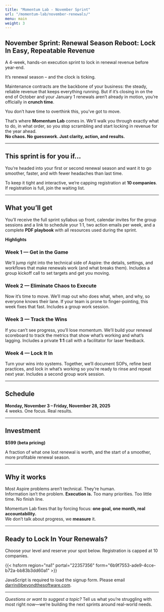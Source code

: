 ```yaml
---
title: "Momentum Lab - November Sprint"
url: "/momentum-lab/november-renewals/"
menu: main
weight: 3
---
```


## November Sprint: Renewal Season Reboot: Lock In Easy, Repeatable Revenue
A 4-week, hands-on execution sprint to lock in renewal revenue before year-end.

It’s renewal season – and the clock is ticking.

Maintenance contracts are the backbone of your business: the steady, reliable revenue that keeps everything running. But if it’s closing in on the end of October and your January 1 renewals aren’t already in motion, you’re officially in **crunch time**.

You don’t have time to overthink this, you’ve got to move.  

That’s where **Momentum Lab** comes in. We’ll walk you through exactly what to do, in what order, so you stop scrambling and start locking in revenue for the year ahead.  
**No chaos. No guesswork. Just clarity, action, and results.**

---

## This sprint is for you if...

You’re headed into your first or second renewal season and want it to go smoother, faster, and with fewer headaches than last time.

To keep it tight and interactive, we’re capping registration at **10 companies**. If registration is full, join the waiting list.

---

## What you’ll get

You’ll receive the full sprint syllabus up front, calendar invites for the group sessions and a link to schedule your 1:1, two action emails per week, and a complete **PDF playbook** with all resources used during the sprint.

**Highlights**

### Week 1 — Get in the Game
We'll jump right into the technical side of Aspire: the details, settings, and workflows that make renewals work (and what breaks them). Includes a group kickoff call to set targets and get you moving.

### Week 2 — Eliminate Chaos to Execute
Now it’s time to move. We’ll map out who does what, when, and why, so everyone knows their lane. If your team is prone to finger-pointing, this week fixes that fast. Includes a group work session.

### Week 3 — Track the Wins
If you can’t see progress, you’ll lose momentum. We’ll build your renewal scoreboard to track the metrics that show what’s working and what’s lagging. Includes a private **1:1** call with a facilitator for laser feedback.

### Week 4 — Lock It In
Turn your wins into systems. Together, we’ll document SOPs, refine best practices, and lock in what’s working so you’re ready to rinse and repeat next year. Includes a second group work session.

---

## Schedule

**Monday, November 3 – Friday, November 28, 2025**  
4 weeks. One focus. Real results.

---

## Investment

**$599 (beta pricing)**

A fraction of what one lost renewal is worth, and the start of a smoother, more profitable renewal season.

---

## Why it works

Most Aspire problems aren’t technical. They’re human.  
Information isn’t the problem. **Execution is.** Too many priorities. Too little time. No finish line.

Momentum Lab fixes that by forcing focus: **one goal, one month, real accountability.**  
We don’t talk about progress, we **measure** it.

---

## Ready to Lock In Your Renewals?

Choose your level and reserve your spot below. Registration is capped at 10 companies.

{{< hsform region="na1" portal="22357356" form="6b9f7553-ade9-4cce-b72a-bb83b3dd60a1" >}}

<noscript>
  JavaScript is required to load the signup form. Please email <a href="mailto:darrin@beyondthesoftware.com">darrin@beyondthesoftware.com</a>.
</noscript>

---

_Questions or want to suggest a topic?_ Tell us what you’re struggling with most right now—we’re building the next sprints around real-world needs.
